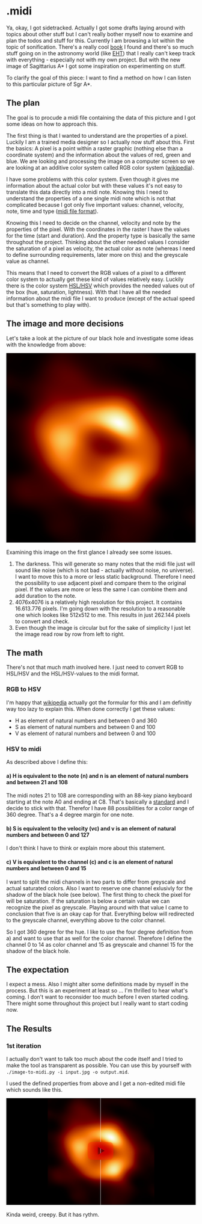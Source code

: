 # .midi

Ya, okay, I got sidetracked. Actually I got some drafts laying around with topics about other stuff but I can't really bother myself now to examine and plan the todos and stuff for this. Currently I am browsing a lot within the topic of sonification. There's a really cool [book](https://sonification.de/handbook/) I found and there's so much stuff going on in the astronomy world (like [EHT](https://eventhorizontelescope.org/)) that I really can't keep track with everything - especially not with my own project. But with the new image of Sagittarius A* I got some inspiration on experimenting on stuff.

To clarify the goal of this piece: I want to find a method on how I can listen to this particular picture of Sgr A\*.

## The plan

The goal is to procude a midi file containing the data of this picture and I got some ideas on how to approach this.

The first thing is that I wanted to understand are the properties of a pixel. Luckily I am a trained media designer so I actually now stuff about this. First the basics: A pixel is a point within a raster graphic (nothing else than a coordinate system) and the information about the values of red, green and blue. We are looking and processing the image on a computer screen so we are looking at an additive color system called RGB color system ([wikipedia](https://en.wikipedia.org/wiki/RGB_color_spaces)).

I have some problems with this color system. Even though it gives me information about the actual color but with these values it's not easy to translate this data directly into a midi note. Knowing this I need to understand the properties of a one single midi note which is not that complicated because I got only five important values: channel, velocity, note, time and type ([midi file format](http://www.music.mcgill.ca/~ich/classes/mumt306/StandardMIDIfileformat.html)).

Knowing this I need to decide on the channel, velocity and note by the properties of the pixel. With the coordinates in the raster I have the values for the time (start and duration). And the property type is basically the same throughout the project. Thinking about the other needed values I consider the saturation of a pixel as velocity, the actual color as note (whereas I need to define surrounding requirements, later more on this) and the greyscale value as channel.

This means that I need to convert the RGB values of a pixel to a different color system to actually get these kind of values relatively easy. Luckily there is the color system [HSL/HSV](https://en.wikipedia.org/wiki/HSL_and_HSV) which provides the needed values out of the box (hue, saturation, lightness). With that I have all the needed information about the midi file I want to produce (except of the actual speed but that's something to play with).

## The image and more decisions

Let's take a look at the picture of our black hole and investigate some ideas with the knowledge from above:

![Image of the Sagittarius A* black hole](assets/midi-eso2208-eht-mwa.jpg "Image Credit: EHT Collaboration")

Examining this image on the first glance I already see some issues.

1. The darkness. This will generate so many notes that the midi file just will sound like noise (which is not bad - actually without noise, no universe). I want to move this to a more or less static background. Therefore I need the possibility to use adjacent pixel and compare them to the original pixel. If the values are more or less the same I can combine them and add duration to the note.
1. 4076x4076 is a relatively high resolution for this project. It contains 16.613.776 pixels. I'm going down with the resolution to a reasonable one which lookes like 512x512 to me. This results in just 262.144 pixels to convert and check.
1. Even though the image is circular but for the sake of simplicity I just let the image read row by row from left to right.

## The math

There's not that much math involved here. I just need to convert RGB to HSL/HSV and the HSL/HSV-values to the midi format.

### RGB to HSV

I'm happy that [wikipedia](https://en.wikipedia.org/wiki/HSL_and_HSV#From_RGB) actually got the formular for this and I am definitly way too lazy to explain this. When done correctly I get these values:

* H as element of natural numbers and between 0 and 360
* S as element of natural numbers and between 0 and 100
* V as element of natural numbers and between 0 and 100

### HSV to midi

As described above I define this:

#### a) H is equivalent to the note (n) and n is an element of natural numbers and between 21 and 108

The midi notes 21 to 108 are corresponding with an 88-key piano keyboard starting at the note A0 and ending at C8. That's basically a [standard](https://newt.phys.unsw.edu.au/jw/notes.html) and I decide to stick with that. Therefor I have 88 possibilities for a color range of 360 degree. That's a 4 degree margin for one note.

#### b) S is equivalent to the velocity (vc) and v is an element of natural numbers and between 0 and 127

I don't think I have to think or explain more about this statement.

#### c) V is equivalent to the channel (c) and c is an element of natural numbers and between 0 and 15

I want to split the midi channels in two parts to differ from greyscale and actual saturated colors. Also I want to reserve one channel exlusivly for the shadow of the black hole (see below). The first thing to check the pixel for will be saturation. If the saturation is below a certain value we can recognize the pixel as greyscale. Playing around with that value I came to conclusion that five is an okay cap for that. Everything below will redirected to the greyscale channel, everything above to the color channel.

So I got 360 degree for the hue. I like to use the four degree definition from a) and want to use that as well for the color channel. Therefore I define the channel 0 to 14 as color channel and 15 as greyscale and channel 15 for the shadow of the black hole.

## The expectation

I expect a mess. Also I might alter some definitions made by myself in the process. But this is an experiment at least so ... I'm thrilled to hear what's coming. I don't want to reconsider too much before I even started coding. There might some throughout this project but I really want to start coding now.

## The Results

### 1st iteration

I actually don't want to talk too much about the code itself and I tried to make the tool as transparent as possible. You can use this by yourself with `./image-to-midi.py -i input.jpg -o output.mid`.

I used the defined properties from above and I get a non-edited midi file which sounds like this.

[![Image of the video preview](assets/image-to-midi-sample-sgta-youtube.png)](https://youtu.be/N4S83Uz5gXs)

Kinda weird, creepy. But it has rythm.